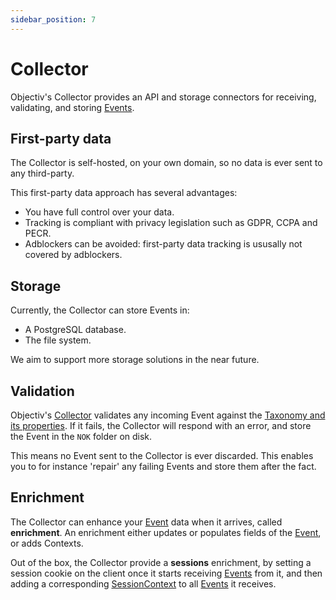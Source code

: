 ```yaml
---
sidebar_position: 7
---
```


# Collector

Objectiv's Collector provides an API and storage connectors for receiving, validating, and storing 
[Events](/tracking/core-concepts/events.md).

## First-party data
The Collector is self-hosted, on your own domain, so no data is ever sent to any third-party.

This first-party data approach has several advantages:

- You have full control over your data.
- Tracking is compliant with privacy legislation such as GDPR, CCPA and PECR.
- Adblockers can be avoided: first-party data tracking is ususally not covered by adblockers.

## Storage
Currently, the Collector can store Events in:
- A PostgreSQL database.
- The file system.

We aim to support more storage solutions in the near future.

## Validation
Objectiv's [Collector](./collector.md) validates any incoming Event against the 
[Taxonomy and its properties](/taxonomy/events/overview.md). If it fails, the Collector will respond with an 
error, and store the Event in the `NOK` folder on disk.

This means no Event sent to the Collector is ever discarded. This enables you to for instance 'repair' any 
failing Events and store them after the fact.

## Enrichment
The Collector can enhance your [Event](/tracking/core-concepts/events.md) data when it arrives, called 
**enrichment**. An enrichment either updates or populates fields of the 
[Event](/tracking/core-concepts/events.md), or adds Contexts.

Out of the box, the Collector provide a **sessions** enrichment, by setting a session cookie on the client
once it starts receiving [Events](/tracking/core-concepts/events.md) from it, and then adding a 
corresponding [SessionContext](/taxonomy/global-contexts/SessionContext.md) to all 
[Events](/tracking/core-concepts/events.md) it receives.

